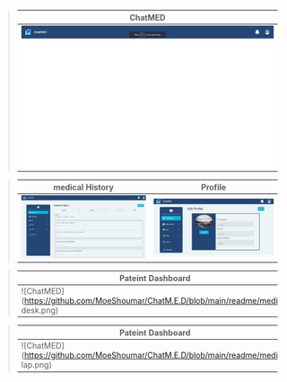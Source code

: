 > | ChatMED                                                                        |
> | ------------------------------------------------------------------------------ |
> | ![ChatMED](https://github.com/MoeShoumar/ChatM.E.D/blob/main/readme/desk2.png) |

> | medical History                                                                          | Profile                                                                              |
> | ---------------------------------------------------------------------------------------- | ------------------------------------------------------------------------------------ |
> | ![medical History](https://github.com/MoeShoumar/ChatM.E.D/blob/main/readme/medical.png) | ![Profile](https://github.com/MoeShoumar/ChatM.E.D/blob/main/readme/profileedit.png) |

> | Pateint Dashboard                                                                        |
> | ------------------------------------------------------------------------------ |
> | ![ChatMED](https://github.com/MoeShoumar/ChatM.E.D/blob/main/readme/medical desk.png) |

> | Pateint Dashboard                                                                        |
> | ------------------------------------------------------------------------------ |
> | ![ChatMED](https://github.com/MoeShoumar/ChatM.E.D/blob/main/readme/medical lap.png) |



